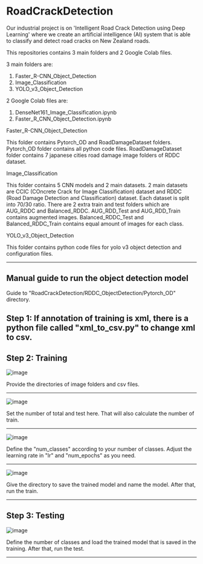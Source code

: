 # RoadCrackDetection
Our industrial project is on 'Intelligent Road Crack Detection using Deep Learning' where we create an artificial intelligence (AI) system that is able to classify and detect road cracks on New Zealand roads.

This repositories contains 3 main folders and 2 Google Colab files.

3 main folders are:
1.  Faster_R-CNN_Object_Detection
2.  Image_Classification
3.  YOLO_v3_Object_Detection

2 Google Colab files are:
1.  DenseNet161_Image_Classification.ipynb
2.  Faster_R_CNN_Object_Detection.ipynb

Faster_R-CNN_Object_Detection

This folder contains Pytorch_OD and RoadDamageDataset folders.
Pytorch_OD folder contains all python code files.
RoadDamageDataset folder contains 7 japanese cities road damage image folders of RDDC dataset.

Image_Classification

This folder contains 5 CNN models and 2 main datasets.
2 main datasets are CCIC (COncrete Crack for Image Classification) dataset and RDDC (Road Damage Detection and Classification) dataset.
Each dataset is split into 70/30 ratio.
There are 2 extra train and test folders which are AUG_RDDC and Balanced_RDDC.
AUG_RDD_Test and AUG_RDD_Train contains augmented images.
Balanced_RDDC_Test and Balanced_RDDC_Train contains equal amount of images for each class.

YOLO_v3_Object_Detection

This folder contains python code files for yolo v3 object detection and configuration files.

--------------------------------------------------------------------------------------------------------------

Manual guide to run the object detection model
--------------------------------------------------------------------------------------------------------------

Guide to "RoadCrackDetection/RDDC_ObjectDetection/Pytorch_OD" directory.

Step 1: If annotation of training is xml, there is a python file called "xml_to_csv.py" to change xml to csv.
--------------------------------------------------------------------------------------------------------------

Step 2: Training
--------------------------------------------------------------------------------------------------------------
![image](https://user-images.githubusercontent.com/49043498/97121898-8d620580-1786-11eb-970e-867d7930053d.png)

Provide the directories of image folders and csv files.

--------------------------------------------------------------------------------------------------------------

![image](https://user-images.githubusercontent.com/49043498/97122237-4de8e880-1789-11eb-845a-d962f43eade7.png)

Set the number of total and test here. That will also calculate the number of train.

--------------------------------------------------------------------------------------------------------------

![image](https://user-images.githubusercontent.com/49043498/97122142-699fbf00-1788-11eb-9492-a5134974b512.png)

Define the "num_classes" according to your number of classes.
Adjust the learning rate in "lr" and "num_epochs" as you need.

--------------------------------------------------------------------------------------------------------------

![image](https://user-images.githubusercontent.com/49043498/97122320-f1d29400-1789-11eb-9b0a-14b14dac8a48.png)

Give the directory to save the trained model and name the model. After that, run the train.

--------------------------------------------------------------------------------------------------------------

Step 3: Testing
--------------------------------------------------------------------------------------------------------------

![image](https://user-images.githubusercontent.com/49043498/97122450-c3a18400-178a-11eb-825b-6e7f38ddef00.png)

Define the number of classes and load the trained model that is saved in the training.
After that, run the test.

--------------------------------------------------------------------------------------------------------------



